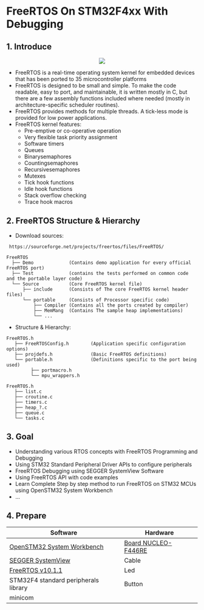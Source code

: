 <h1> FreeRTOS On STM32F4xx With Debugging </h1>

## 1. Introduce
<p align="center"> <img src="https://user-images.githubusercontent.com/32474027/105848287-1c024f00-6022-11eb-8a6f-6bdae761b44d.jpg" /> </p>

- FreeRTOS is a real-time operating system kernel for embedded devices that has been ported to 35 microcontroller platforms
- FreeRTOS is designed to be small and simple. To make the code readable, easy to port, and maintainable, it is written mostly in C, but there are a few assembly functions included where needed (mostly in architecture-specific scheduler routines).
- FreeRTOS provides methods for multiple threads. A tick-less mode is provided for low power applications.
- FreeRTOS kernel features:
  + Pre-emptive or co-operative operation
  + Very flexible task priority assignment
  + Software timers
  + Queues
  + Binarysemaphores
  + Countingsemaphores
  + Recursivesemaphores
  + Mutexes
  + Tick hook functions
  + Idle hook functions
  + Stack overflow checking
  + Trace hook macros
 

## 2. FreeRTOS Structure & Hierarchy
- Download sources:
```shell
 https://sourceforge.net/projects/freertos/files/FreeRTOS/
```
```
FreeRTOS
  ├── Demo             (Contains demo application for every official FreeRTOS port)
  ├── Test             (contains the tests performed on common code and the portable layer code)
  └── Source           (Core FreeRTOS kernel file)
      ├── include      (Consists of The core FreeRTOS kernel header files)
      └── portable     (Consists of Processor specific code)
          ├── Compiler (Contains all the ports created by compiler)
          ├── MemMang  (Contains The sample heap implementations)
          └── ...
```

- Structure & Hierarchy:
```
FreeRTOS.h
   ├── FreeRTOSConfig.h        (Application specific configuration options)
   ├── projdefs.h              (Basic FreeRTOS definitions)
   └── portable.h              (Definitions specific to the port being used)
         ├── portmacro.h
         └── mpu_wrappers.h

FreeRTOS.h
   ├── list.c
   ├── croutine.c
   ├── timers.c
   ├── heap_?.c
   ├── queue.c
   └── tasks.c
```

## 3. Goal
- Understanding various RTOS concepts with FreeRTOS Programming and Debugging
- Using STM32 Standard Peripheral Driver APIs to configure peripherals
- FreeRTOS Debugging using SEGGER SystemView Software
- Using FreeRTOS API with code examples
- Learn Complete Step by step method to run FreeRTOS on STM32 MCUs using OpenSTM32 System Workbench
- ...

## 4. Prepare

| Software              | Hardware               |       
|-----------------------|------------------------|
| [OpenSTM32 System Workbench](https://www.openstm32.org/Installing%2BSystem%2BWorkbench%2Bfor%2BSTM32%2Bfrom%2BEclipse)   | [Board NUCLEO-F446RE](https://www.st.com/en/evaluation-tools/nucleo-f446re.html) |
| [SEGGER SystemView](https://www.segger.com/downloads/systemview/)  | Cable |
| [FreeRTOS v10.1.1](https://sourceforge.net/projects/freertos/files/FreeRTOS/) | Led |
| STM32F4 standard peripherals library | Button |
| minicom |

 
